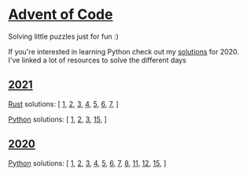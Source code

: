 # [Advent of Code](https://adventofcode.com/)
Solving little puzzles just for fun :)

If you're interested in learning Python check out my [solutions](https://github.com/raui100/AdventOfCode/blob/master/2020/python/README.md) for 2020.  
I've linked a lot of resources to solve the different days


## [2021](https://adventofcode.com/2021)
[Rust](https://github.com/raui100/AdventOfCode/tree/master/2021/rust) solutions: [
[1](https://github.com/raui100/AdventOfCode/blob/master/2021/rust/src/solution/day_01.rs), 
[2](https://github.com/raui100/AdventOfCode/blob/master/2021/rust/src/solution/day_02.rs), 
[3](https://github.com/raui100/AdventOfCode/blob/master/2021/rust/src/solution/day_03.rs), 
[4](https://github.com/raui100/AdventOfCode/blob/master/2021/rust/src/solution/day_04.rs), 
[5](https://github.com/raui100/AdventOfCode/blob/master/2021/rust/src/solution/day_05.rs), 
[6](https://github.com/raui100/AdventOfCode/blob/master/2021/rust/src/solution/day_06.rs), 
[7](https://github.com/raui100/AdventOfCode/blob/master/2021/rust/src/solution/day_07.rs), 
]

[Python](https://github.com/raui100/AdventOfCode/tree/master/2021/python) solutions: [
[1](https://github.com/raui100/AdventOfCode/blob/master/2021/python/src/day_01.py), 
[2](https://github.com/raui100/AdventOfCode/blob/master/2021/python/src/day_02.py), 
[3](https://github.com/raui100/AdventOfCode/blob/master/2021/python/src/day_03.py), 
[15](https://github.com/raui100/AdventOfCode/blob/master/2021/python/src/day_15.py), 
]

## [2020](https://adventofcode.com/2020)
[Python](https://github.com/raui100/AdventOfCode/tree/master/2021/python) solutions: [
[1](https://github.com/raui100/AdventOfCode/blob/master/2020/python/day_01.py),
[2](https://github.com/raui100/AdventOfCode/blob/master/2020/python/day_02.py),
[3](https://github.com/raui100/AdventOfCode/blob/master/2020/python/src/day_03.py),
[4](https://github.com/raui100/AdventOfCode/blob/master/2020/python/src/day_04.py),
[5](https://github.com/raui100/AdventOfCode/blob/master/2020/python/src/day_05.py),
[6](https://github.com/raui100/AdventOfCode/blob/master/2020/python/src/day_06.py),
[7](https://github.com/raui100/AdventOfCode/blob/master/2020/python/src/day_07.py),
[8](https://github.com/raui100/AdventOfCode/blob/master/2020/python/src/day_08.py),
[11](https://github.com/raui100/AdventOfCode/blob/master/2020/python/src/day_11.py),
[12](https://github.com/raui100/AdventOfCode/blob/master/2020/python/src/day_12.py),
[15](https://github.com/raui100/AdventOfCode/blob/master/2020/python/src/day_15.py),
]